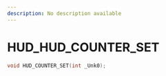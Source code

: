 ```yaml
---
description: No description available 
---
```


# HUD\_HUD_COUNTER_SET

```cpp
void HUD_COUNTER_SET(int _Unk0);
```